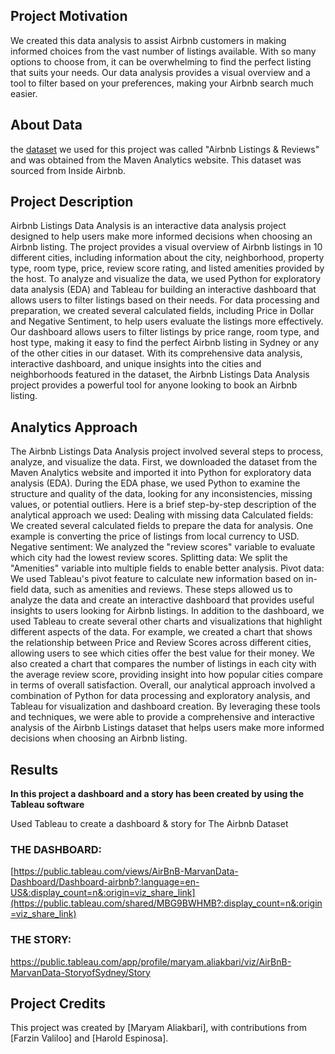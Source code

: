 
## **Project Motivation**
We created this data analysis to assist Airbnb customers in making informed choices from the vast number of listings available. With so many options to choose from, it can be overwhelming to find the perfect listing that suits your needs. Our data analysis provides a visual overview and a tool to filter based on your preferences, making your Airbnb search much easier.

## **About Data**
the [dataset](https://www.mavenanalytics.io/data-playground?page=4&pageSize=5) we used for this project was called "Airbnb Listings & Reviews" and was obtained from the Maven Analytics website. This dataset was sourced from Inside Airbnb.

## **Project Description**
Airbnb Listings Data Analysis is an interactive data analysis project designed to help users make more informed decisions when choosing an Airbnb listing. The project provides a visual overview of Airbnb listings in 10 different cities, including information about the city, neighborhood, property type, room type, price, review score rating, and listed amenities provided by the host.
To analyze and visualize the data, we used Python for exploratory data analysis (EDA) and Tableau for building an interactive dashboard that allows users to filter listings based on their needs. For data processing and preparation, we created several calculated fields, including Price in Dollar and Negative Sentiment, to help users evaluate the listings more effectively.
Our dashboard allows users to filter listings by price range, room type, and host type, making it easy to find the perfect Airbnb listing in Sydney or any of the other cities in our dataset. With its comprehensive data analysis, interactive dashboard, and unique insights into the cities and neighborhoods featured in the dataset, the Airbnb Listings Data Analysis project provides a powerful tool for anyone looking to book an Airbnb listing.

## **Analytics Approach**
The Airbnb Listings Data Analysis project involved several steps to process, analyze, and visualize the data. First, we downloaded the dataset from the Maven Analytics website and imported it into Python for exploratory data analysis (EDA). During the EDA phase, we used Python to examine the structure and quality of the data, looking for any inconsistencies, missing values, or potential outliers.
Here is a brief step-by-step description of the analytical approach we used:
Dealing with missing data
Calculated fields: We created several calculated fields to prepare the data for analysis. One example is converting the price of listings from local currency to USD.
Negative sentiment: We analyzed the "review scores" variable to evaluate which city had the lowest review scores.
Splitting data: We split the "Amenities" variable into multiple fields to enable better analysis.
Pivot data: We used Tableau's pivot feature to calculate new information based on in-field data, such as amenities and reviews.
These steps allowed us to analyze the data and create an interactive dashboard that provides useful insights to users looking for Airbnb listings.
In addition to the dashboard, we used Tableau to create several other charts and visualizations that highlight different aspects of the data. For example, we created a chart that shows the relationship between Price and Review Scores across different cities, allowing users to see which cities offer the best value for their money. We also created a chart that compares the number of listings in each city with the average review score, providing insight into how popular cities compare in terms of overall satisfaction.
Overall, our analytical approach involved a combination of Python for data processing and exploratory analysis, and Tableau for visualization and dashboard creation. By leveraging these tools and techniques, we were able to provide a comprehensive and interactive analysis of the Airbnb Listings dataset that helps users make more informed decisions when choosing an Airbnb listing.

## **Results**
**In this project a dashboard and a story has been created by using the Tableau software**

Used Tableau to create a dashboard & story for The Airbnb Dataset


### **THE DASHBOARD:**
[https://public.tableau.com/views/AirBnB-MarvanData-Dashboard/Dashboard-airbnb?:language=en-US&:display_count=n&:origin=viz_share_link](https://public.tableau.com/shared/MBG9BWHMB?:display_count=n&:origin=viz_share_link)
<br>

### **THE STORY:**
https://public.tableau.com/app/profile/maryam.aliakbari/viz/AirBnB-MarvanData-StoryofSydney/Story
<br>


## **Project Credits**
This project was created by [Maryam Aliakbari], with contributions from [Farzin Valiloo] and [Harold Espinosa].
